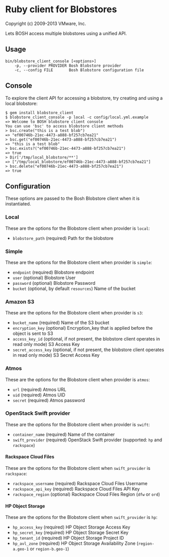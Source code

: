 # Ruby client for Blobstores
Copyright (c) 2009-2013 VMware, Inc.

Lets BOSH access multiple blobstores using a unified API.

## Usage

    bin/blobstore_client_console [<options>]
        -p, --provider PROVIDER Bosh Blobstore provider
        -c, --config FILE       Bosh Blobstore configuration file

## Console

To explore the client API for accessing a blobstore, try creating and using a local blobstore:

```
$ gem install blobstore_client
$ blobstore_client_console -p local -c config/local.yml.example
=> Welcome to BOSH blobstore client console
You can use 'bsc' to access blobstore client methods
> bsc.create("this is a test blob")
=> "ef00746b-21ec-4473-a888-bf257cb7ea21" 
> bsc.get("ef00746b-21ec-4473-a888-bf257cb7ea21")
=> "this is a test blob"
> bsc.exists?("ef00746b-21ec-4473-a888-bf257cb7ea21")
=> true
> Dir['/tmp/local_blobstore/**']
=> ["/tmp/local_blobstore/ef00746b-21ec-4473-a888-bf257cb7ea21"]
> bsc.delete("ef00746b-21ec-4473-a888-bf257cb7ea21")
=> true
```

## Configuration

These options are passed to the Bosh Blobstore client when it is instantiated.

### Local

These are the options for the Blobstore client when provider is `local`:

* `blobstore_path` (required)
  Path for the blobstore

### Simple

These are the options for the Blobstore client when provider is `simple`:

* `endpoint` (required)
  Blobstore endpoint
* `user` (optional)
  Blobstore User
* `password` (optional)
  Blobstore Password
* `bucket` (optional, by default `resources`)
  Name of the bucket

### Amazon S3

These are the options for the Blobstore client when provider is `s3`:

* `bucket_name` (required)
  Name of the S3 bucket
* `encryption_key` (optional)
  Encryption_key that is applied before the object is sent to S3
* `access_key_id` (optional, if not present, the blobstore client operates in read only mode)
  S3 Access Key
* `secret_access_key` (optional, if not present, the blobstore client operates in read only mode)
  S3 Secret Access Key

### Atmos

These are the options for the Blobstore client when provider is `atmos`:

* `url` (required)
  Atmos URL
* `uid` (required)
  Atmos UID
* `secret` (required)
  Atmos password

### OpenStack Swift provider

These are the options for the Blobstore client when provider is `swift`:

* `container_name` (required)
  Name of the container
* `swift_provider` (required)
  OpenStack Swift provider (supported: `hp` and `rackspace`)

#### Rackspace Cloud Files

These are the options for the Blobstore client when `swift_provider` is `rackspace`:

* `rackspace_username` (required)
  Rackspace Cloud Files Username
* `rackspace_api_key` (required)
  Rackspace Cloud Files API Key
* `rackspace_region` (optional)
  Rackspace Cloud Files Region (`dfw` or `ord`)

#### HP Object Storage

These are the options for the Blobstore client when `swift_provider` is `hp`:

* `hp_access_key` (required)
  HP Object Storage Access Key
* `hp_secret_key` (required)
  HP Object Storage Secret Key
* `hp_tenant_id` (required)
  HP Object Storage Project ID
* `hp_avl_zone` (required)
  HP Object Storage Availability Zone (`region-a.geo-1` or `region-b.geo-1`)

